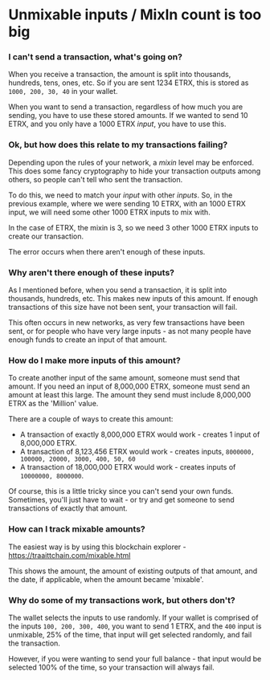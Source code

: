 # Unmixable inputs / MixIn count is too big

### I can't send a transaction, what's going on?

When you receive a transaction, the amount is split into thousands, hundreds, tens, ones, etc. So if you are sent 1234 ETRX, this is stored as `1000, 200, 30, 40` in your wallet.

When you want to send a transaction, regardless of how much you are sending, you have to use these stored amounts. If we wanted to send 10 ETRX, and you only have a 1000 ETRX *input*, you have to use this.

### Ok, but how does this relate to my transactions failing?

Depending upon the rules of your network, a *mixin* level may be enforced. This does some fancy cryptography to hide your transaction outputs among others, so people can't tell who sent the transaction.

To do this, we need to match your *input* with other *inputs*. So, in the previous example, where we were sending 10 ETRX, with an 1000 ETRX input, we will need some other 1000 ETRX inputs to mix with.

In the case of ETRX, the mixin is 3, so we need 3 other 1000 ETRX inputs to create our transaction.

The error occurs when there aren't enough of these inputs.

### Why aren't there enough of these inputs?

As I mentioned before, when you send a transaction, it is split into thousands, hundreds, etc. This makes new inputs of this amount. If enough transactions of this size have not been sent, your transaction will fail.

This often occurs in new networks, as very few transactions have been sent, or for people who have very large inputs - as not many people have enough funds to create an input of that amount.

### How do I make more inputs of this amount?

To create another input of the same amount, someone must send that amount. If you need an input of 8,000,000 ETRX, someone must send an amount at least this large. The amount they send must include 8,000,000 ETRX as the 'Million' value.

There are a couple of ways to create this amount:

* A transaction of exactly 8,000,000 ETRX would work - creates 1 input of 8,000,000 ETRX.
* A transaction of 8,123,456 ETRX would work - creates inputs, `8000000, 100000, 20000, 3000, 400, 50, 60`
* A transaction of 18,000,000 ETRX would work - creates inputs of `10000000, 8000000`.

Of course, this is a little tricky since you can't send your own funds. Sometimes, you'll just have to wait - or try and get someone to send transactions of exactly that amount.

### How can I track mixable amounts?

The easiest way is by using this blockchain explorer - https://traaittchain.com/mixable.html

This shows the amount, the amount of existing outputs of that amount, and the date, if applicable, when the amount became 'mixable'.

### Why do some of my transactions work, but others don't?

The wallet selects the inputs to use randomly. If your wallet is comprised of the inputs `100, 200, 300, 400`, you want to send 1 ETRX, and the `400` input is unmixable, 25% of the time, that input will get selected randomly, and fail the transaction.

However, if you were wanting to send your full balance - that input would be selected 100% of the time, so your transaction will always fail.